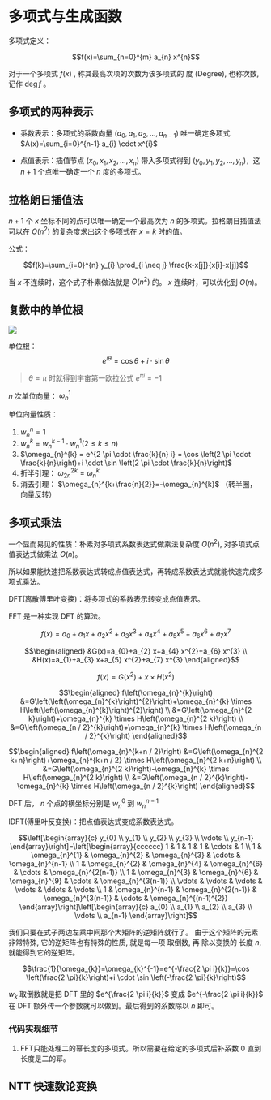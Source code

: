 # 多项式与生成函数

多项式定义：

$$f(x)=\sum_{n=0}^{m} a_{n} x^{n}$$

对于一个多项式 $f(x)$ , 称其最高次项的次数为该多项式的 度 (Degree), 也称次数, 记作  $\operatorname{deg} f$ 。

## 多项式的两种表示

- 系数表示：多项式的系数向量 $\left(a_{0}, a_{1}, a_{2}, \ldots, a_{n-1}\right)$ 唯一确定多项式 $A(x)=\sum_{i=0}^{n-1} a_{i} \cdot x^{i}$

- 点值表示：插值节点 $\left(x_{0}, x_{1}, x_{2}, \ldots, x_{n}\right)$ 带入多项式得到 $\left(y_{0}, y_{1}, y_{2}, \ldots, y_{n}\right)$，这 $n + 1$ 个点唯一确定一个 $n$ 度的多项式。

## 拉格朗日插值法

$n + 1$ 个 $x$ 坐标不同的点可以唯一确定一个最高次为 $n$ 的多项式。拉格朗日插值法可以在 $O(n^{2})$ 的复杂度求出这个多项式在 $x = k$ 时的值。

公式：

$$f(k)=\sum_{i=0}^{n} y_{i} \prod_{i \neq j} \frac{k-x[j]}{x[i]-x[j]}$$

当 $x$ 不连续时，这个式子朴素做法就是 $O(n^{2})$ 的。 $x$ 连续时，可以优化到 $O(n)$。

## 复数中的单位根

![](https://pic3.zhimg.com/80/v2-9f362e80d8a3ede0e575fc3ea2b05fb2_1440w.jpg)

单位根： 
$$e^{i \theta}=\cos \theta+i \cdot \sin \theta$$

> $\theta = \pi$ 时就得到宇宙第一欧拉公式 $e^{\pi i}=-1$

$n$ 次单位向量： $\omega_{n}^{1}$

单位向量性质：
1. $w_{n}^{n} = 1$
2. $w_{n}^{k}=w_{n}^{k-1} \cdot w_{n}^{1}(2 \leq k \leq n)$
3. $\omega_{n}^{k} = e^{2 \pi \cdot \frac{k}{n} i} = \cos \left(2 \pi \cdot \frac{k}{n}\right)+i \cdot \sin \left(2 \pi \cdot \frac{k}{n}\right)$
4. 折半引理： $\omega_{2 n}^{2 k}=\omega_{n}^{k}$
5. 消去引理： $\omega_{n}^{k+\frac{n}{2}}=-\omega_{n}^{k}$ （转半圈，向量反转）

## 多项式乘法

一个显而易见的性质：朴素对多项式系数表达式做乘法复杂度 $O(n^{2})$, 对多项式点值表达式做乘法 $O(n)$。

所以如果能快速把系数表达式转成点值表达式，再转成系数表达式就能快速完成多项式乘法。

DFT(离散傅里叶变换)：将多项式的系数表示转变成点值表示。

FFT 是一种实现 DFT 的算法。

$$f(x)=a_{0}+a_{1} x+a_{2} x^{2}+a_{3} x^{3}+a_{4} x^{4}+a_{5} x^{5}+a_{6} x^{6}+a_{7} x^{7}$$

$$\begin{aligned}
&G(x)=a_{0}+a_{2} x+a_{4} x^{2}+a_{6} x^{3} \\
&H(x)=a_{1}+a_{3} x+a_{5} x^{2}+a_{7} x^{3}
\end{aligned}$$

$$f(x)=G\left(x^{2}\right)+x \times H\left(x^{2}\right)$$

$$\begin{aligned}
f\left(\omega_{n}^{k}\right) &=G\left(\left(\omega_{n}^{k}\right)^{2}\right)+\omega_{n}^{k} \times H\left(\left(\omega_{n}^{k}\right)^{2}\right) \\
&=G\left(\omega_{n}^{2 k}\right)+\omega_{n}^{k} \times H\left(\omega_{n}^{2 k}\right) \\
&=G\left(\omega_{n / 2}^{k}\right)+\omega_{n}^{k} \times H\left(\omega_{n / 2}^{k}\right)
\end{aligned}$$

$$\begin{aligned}
f\left(\omega_{n}^{k+n / 2}\right) &=G\left(\omega_{n}^{2 k+n}\right)+\omega_{n}^{k+n / 2} \times H\left(\omega_{n}^{2 k+n}\right) \\
&=G\left(\omega_{n}^{2 k}\right)-\omega_{n}^{k} \times H\left(\omega_{n}^{2 k}\right) \\
&=G\left(\omega_{n / 2}^{k}\right)-\omega_{n}^{k} \times H\left(\omega_{n / 2}^{k}\right)
\end{aligned}$$

DFT 后， $n$ 个点的横坐标分别是 $w_{n}^{0}$ 到 $w_{n}^{n - 1}$

IDFT(傅里叶反变换)：把点值表达式变成系数表达式。

$$\left[\begin{array}{c}
y_{0} \\
y_{1} \\
y_{2} \\
y_{3} \\
\vdots \\
y_{n-1}
\end{array}\right]=\left[\begin{array}{cccccc}
1 & 1 & 1 & 1 & \cdots & 1 \\
1 & \omega_{n}^{1} & \omega_{n}^{2} & \omega_{n}^{3} & \cdots & \omega_{n}^{n-1} \\
1 & \omega_{n}^{2} & \omega_{n}^{4} & \omega_{n}^{6} & \cdots & \omega_{n}^{2(n-1)} \\
1 & \omega_{n}^{3} & \omega_{n}^{6} & \omega_{n}^{9} & \cdots & \omega_{n}^{3(n-1)} \\
\vdots & \vdots & \vdots & \vdots & \ddots & \vdots \\
1 & \omega_{n}^{n-1} & \omega_{n}^{2(n-1)} & \omega_{n}^{3(n-1)} & \cdots & \omega_{n}^{(n-1)^{2}}
\end{array}\right]\left[\begin{array}{c}
a_{0} \\
a_{1} \\
a_{2} \\
a_{3} \\
\vdots \\
a_{n-1}
\end{array}\right]$$

我们只要在式子两边左乘中间那个大矩阵的逆矩阵就行了。 由于这个矩阵的元素非常特殊, 它的逆矩阵也有特殊的性质, 就是每一项 取倒数, 再 除以变换的 长度 $n$, 就能得到它的逆矩阵。

$$\frac{1}{\omega_{k}}=\omega_{k}^{-1}=e^{-\frac{2 \pi i}{k}}=\cos \left(\frac{2 \pi}{k}\right)+i \cdot \sin \left(-\frac{2 \pi}{k}\right)$$

$w_{k}$ 取倒数就是把 DFT 里的 $e^{\frac{2 \pi i}{k}}$ 变成 $e^{-\frac{2 \pi i}{k}}$ 在 DFT 额外传一个参数就可以做到。最后得到的系数除以 $n$ 即可。

### 代码实现细节
1. FFT只能处理二的幂长度的多项式。所以需要在给定的多项式后补系数 $0$ 直到长度是二的幂。

## NTT 快速数论变换